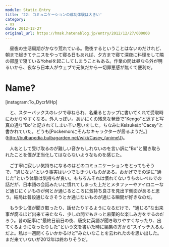 ```yaml
---
module: Static.Entry
title: '22: コミュニケーションの成功体験は大きい'
category:
- us
date: 2012-12-27
original_url: https://hmsk.hatenablog.jp/entry/2012/12/27/000000
---
```


　昼夜の生活周期がかなり荒れている。徹夜するということはないのだけれど、朝まで起きてテニスをやって寝る日もあれば、夕方まで寝て深夜に料理をして隣の部屋で寝ているYoheiを起こしてしまうこともある。作業の間は昼なら外が明るいから、夜なら日本人がウェブで元気だから一切罪悪感が無くて便利だ。

# Name?

[instagram:To_DycrMHp]

　と、スターバックスのレジで尋ねられ、名乗るとカップに書いてくれて受取時にわかりやすくなる。外人っぽい。あいにくの残念な発音で"Kengo"と返すと写真の通り"Bo"と記されてしまい辛い思いをした。ちなみにKeisukeは"Cacey"と書かれていた。どうも[Pockemonにそんなキャラクターが居るようだ。](http://bulbapedia.bulbagarden.net/wiki/Casey_(anime\))。

　人名として受け取るのが難しい音かもしれないのを言い訳に"Bo"と聞き取られたことを僕が正当化してはならないようなものを感じた。

　ご丁寧に寂しい気持ちになるのはどのコミュニケーションをとってもそうで、"通じない"という事実はいつでもきついものがある。おかげでその逆に"通じた"という体験は気持ちが良い。もちろんそれは慣れてないうちのレベルでの話だが、日本語の会話みたいに慣れてしまった上だとメタファーやアイロニーなど通じにくいものが何とか通じるところに気持ち良さを見出す側面があると思う。結局は普段通じなさそうとか通じないものが通じる瞬間が好きなのだ。


　もう少し僕が聞き取ったり、話せたりするようになるだけで、"通じる"な出来事が腐るほど出来て来たなら、少しの間でもきっと麻薬的な楽しみ方をするのだろう。昔の記事に"最終日前日の夜、唐突に英語が聞き取りやすくなったり、出てくるようになったりした"という文を書いた時に編集の方から"スイッチ入るんだよ。私は一週間くらいかかるけど"みたいなことを云われたのを思い出した。まだ来ていないが2012年は終わりそうだ。
